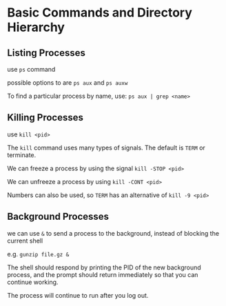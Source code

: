 # Basic Commands and Directory Hierarchy

## Listing Processes 

use `ps` command 

possible options to are `ps aux` and `ps auxw`

To find a particular process by name, use: `ps aux | grep <name>`

## Killing Processes

use `kill <pid>`

The `kill` command uses many types of signals. The default is `TERM` or terminate.

We can freeze a process by using the signal `kill -STOP <pid>`

We can unfreeze a process by using `kill -CONT <pid>`

Numbers can also be used, so `TERM` has an alternative of `kill -9 <pid>`

## Background Processes

we can use `&` to send a process to the background, instead of blocking the current shell

e.g. `gunzip file.gz &`

The shell should respond by printing the PID of the new background process, and the prompt should return immediately so that you can continue working. 

The process will continue to run after you log out.